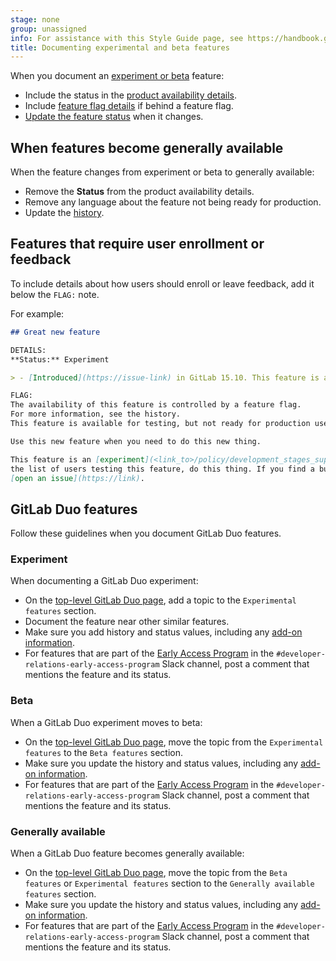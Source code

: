 ```yaml
---
stage: none
group: unassigned
info: For assistance with this Style Guide page, see https://handbook.gitlab.com/handbook/product/ux/technical-writing/#assignments-to-other-projects-and-subjects
title: Documenting experimental and beta features
---
```


When you document an [experiment or beta](../../policy/development_stages_support.md) feature:

- Include the status in the [product availability details](styleguide/availability_details.md#status).
- Include [feature flag details](feature_flags.md) if behind a feature flag.
- [Update the feature status](styleguide/availability_details.md#changed-feature-status) when it changes.

## When features become generally available

When the feature changes from experiment or beta to generally available:

- Remove the **Status** from the product availability details.
- Remove any language about the feature not being ready for production.
- Update the [history](../documentation/styleguide/availability_details.md#history).

## Features that require user enrollment or feedback

To include details about how users should enroll or leave feedback,
add it below the `FLAG:` note.

For example:

```markdown
## Great new feature

DETAILS:
**Status:** Experiment

> - [Introduced](https://issue-link) in GitLab 15.10. This feature is an [experiment](<link_to>/policy/development_stages_support.md).

FLAG:
The availability of this feature is controlled by a feature flag.
For more information, see the history.
This feature is available for testing, but not ready for production use.

Use this new feature when you need to do this new thing.

This feature is an [experiment](<link_to>/policy/development_stages_support.md). To join
the list of users testing this feature, do this thing. If you find a bug,
[open an issue](https://link).
```

## GitLab Duo features

Follow these guidelines when you document GitLab Duo features.

### Experiment

When documenting a GitLab Duo experiment:

- On the [top-level GitLab Duo page](../../user/gitlab_duo/_index.md), add a topic to the
  `Experimental features` section.
- Document the feature near other similar features.
- Make sure you add history and status values, including any
  [add-on information](styleguide/availability_details.md#gitlab-duo-pro-or-enterprise-add-on).
- For features that are part of the [Early Access Program](../../policy/early_access_program/_index.md#add-a-feature-to-the-program)
  in the `#developer-relations-early-access-program` Slack channel,
  post a comment that mentions the feature and its status.

### Beta

When a GitLab Duo experiment moves to beta:

- On the [top-level GitLab Duo page](../../user/gitlab_duo/_index.md), move the topic from the
  `Experimental features` to the `Beta features` section.
- Make sure you update the history and status values, including any
  [add-on information](styleguide/availability_details.md#gitlab-duo-pro-or-enterprise-add-on).
- For features that are part of the [Early Access Program](../../policy/early_access_program/_index.md#add-a-feature-to-the-program)
  in the `#developer-relations-early-access-program` Slack channel,
  post a comment that mentions the feature and its status.

### Generally available

When a GitLab Duo feature becomes generally available:

- On the [top-level GitLab Duo page](../../user/gitlab_duo/_index.md), move the topic from the
  `Beta features` or `Experimental features` section to the `Generally available features` section.
- Make sure you update the history and status values, including any
  [add-on information](styleguide/availability_details.md#gitlab-duo-pro-or-enterprise-add-on).
- For features that are part of the [Early Access Program](../../policy/early_access_program/_index.md#add-a-feature-to-the-program)
  in the `#developer-relations-early-access-program` Slack channel,
  post a comment that mentions the feature and its status.
